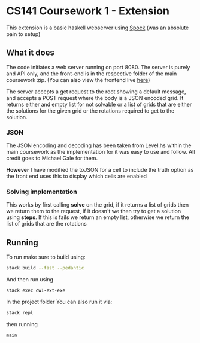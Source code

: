 # CS141 Coursework 1 - Extension
This extension is a basic haskell webserver using [Spock](https://www.spock.li/) (was an absolute pain to setup)

## What it does
The code initiates a web server running on port 8080. 
The server is purely and API only, and the front-end is in the respective folder of the main coursework zip. (You can also view the frontend live [here](https://lac-solver.noahdhollowell.co.uk/))

The server accepts a get request to the root showing a default message, and accepts a POST request where the body is a JSON encoded grid. It returns either and empty list for not solvable or a list of grids that are either the solutions for the given grid or the rotations required to get to the solution.

### JSON
The JSON encoding and decoding has been taken from Level.hs within the main coursework as the implementation for it was easy to use and follow.
All credit goes to Michael Gale for them.

**However** I have modified the toJSON for a cell to include the truth option as the front end uses this to display which cells are enabled

### Solving implementation
This works by first calling **solve** on the grid, if it returns a list of grids then we return them to the request, if it doesn't we then try to get a solution using **steps**. If this is fails we return an empty list, otherwise we return the list of grids that are the rotations

## Running
To run make sure to build using:
```bash
stack build --fast --pedantic
```

And then run using
```bash
stack exec cw1-ext-exe
```
In the project folder
You can also run it via:
```bash
stack repl
```
then running 
```
main
```
